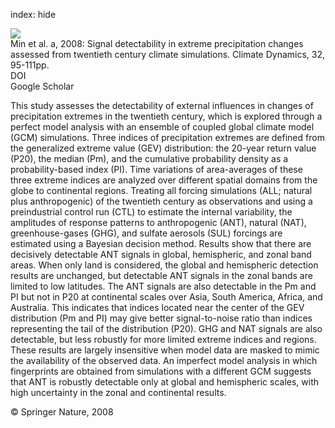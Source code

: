 index: hide

<div class="Citation">
    <div class="Citation-thumb CitationThumb-linked"  data-href="https://doi.org/10.1007/s00382-008-0376-8">
      <img src="https://static.claimspace.cloud/climate-study-static/refs/thumbs/10/Min_et_al_2008a-thumb.png" />
    </div>

  <div class="Citation-body">
    <div class="Citation-text">Min et al. a, 2008: Signal detectability in extreme precipitation changes assessed from twentieth century climate simulations. <span class="Article-journal">Climate Dynamics, </span><span class="Article-volume">32, </span>95-111pp.</div>
    <div class="Citation-links">
      <div class="CitationLink" data-href="https://doi.org/10.1007/s00382-008-0376-8">
        <div class="CitationLink-icon CitationLink-Doi"></div>
        <div class="CitationLink-text">DOI</div>
      </div>
      <div class="CitationLink" data-href="https://scholar.google.com/scholar?q=10.1007/s00382-008-0376-8">
        <div class="CitationLink-icon CitationLink-Scholar"></div>
        <div class="CitationLink-text">Google Scholar</div>
      </div>
    </div>
  </div>
</div>

This study assesses the detectability of external influences in changes of precipitation extremes in the twentieth century, which is explored through a perfect model analysis with an ensemble of coupled global climate model (GCM) simulations. Three indices of precipitation extremes are defined from the generalized extreme value (GEV) distribution: the 20-year return value (P20), the median (Pm), and the cumulative probability density as a probability-based index (PI). Time variations of area-averages of these three extreme indices are analyzed over different spatial domains from the globe to continental regions. Treating all forcing simulations (ALL; natural plus anthropogenic) of the twentieth century as observations and using a preindustrial control run (CTL) to estimate the internal variability, the amplitudes of response patterns to anthropogenic (ANT), natural (NAT), greenhouse-gases (GHG), and sulfate aerosols (SUL) forcings are estimated using a Bayesian decision method. Results show that there are decisively detectable ANT signals in global, hemispheric, and zonal band areas. When only land is considered, the global and hemispheric detection results are unchanged, but detectable ANT signals in the zonal bands are limited to low latitudes. The ANT signals are also detectable in the Pm and PI but not in P20 at continental scales over Asia, South America, Africa, and Australia. This indicates that indices located near the center of the GEV distribution (Pm and PI) may give better signal-to-noise ratio than indices representing the tail of the distribution (P20). GHG and NAT signals are also detectable, but less robustly for more limited extreme indices and regions. These results are largely insensitive when model data are masked to mimic the availability of the observed data. An imperfect model analysis in which fingerprints are obtained from simulations with a different GCM suggests that ANT is robustly detectable only at global and hemispheric scales, with high uncertainty in the zonal and continental results.

<div class="Citation-copy">
&copy; Springer Nature, 2008
</div>